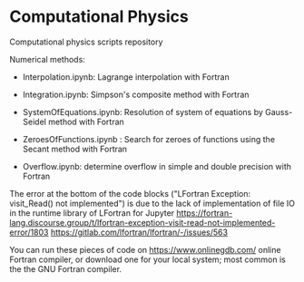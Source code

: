 # Computational Physics

Computational physics scripts repository

Numerical methods:

- Interpolation.ipynb: Lagrange interpolation with Fortran

- Integration.ipynb: Simpson's composite method with Fortran

- SystemOfEquations.ipynb: Resolution of system of equations by Gauss-Seidel method with Fortran

- ZeroesOfFunctions.ipynb : Search for zeroes of functions using the Secant method with Fortran

- Overflow.ipynb: determine overflow in simple and double precision with Fortran


The error at the bottom of the code blocks ("LFortran Exception: visit_Read() not implemented") is due to the lack of implementation of file IO in the runtime library of LFortran for Jupyter
https://fortran-lang.discourse.group/t/lfortran-exception-visit-read-not-implemented-error/1803
https://gitlab.com/lfortran/lfortran/-/issues/563

You can run these pieces of code on https://www.onlinegdb.com/ online Fortran compiler, or download one for your local system; most common is the the GNU Fortran compiler.
